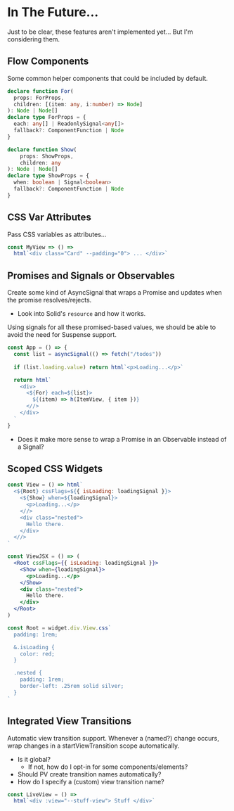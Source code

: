 # In The Future...

Just to be clear, these features aren't implemented yet... But I'm considering them.


## Flow Components

Some common helper components that could be included by default.

```ts
declare function For(
  props: ForProps, 
  children: [(item: any, i:number) => Node]
): Node | Node[]
declare type ForProps = {
  each: any[] | ReadonlySignal<any[]>
  fallback?: ComponentFunction | Node 
}

declare function Show(
    props: ShowProps,
    children: any
): Node | Node[]
declare type ShowProps = {
  when: boolean | Signal<boolean>
  fallback?: ComponentFunction | Node 
}
```


## CSS Var Attributes

Pass CSS variables as attributes...
  
```js
const MyView => () =>
  html`<div class="Card" --padding="0"> ... </div>`
```

## Promises and Signals or Observables

Create some kind of AsyncSignal that wraps a Promise and updates when the promise resolves/rejects.

- Look into Solid's `resource` and how it works. 

Using signals for all these promised-based values, we should be able to avoid the need for Suspense support.

```js
const App = () => {
  const list = asyncSignal(() => fetch("/todos"))
  
  if (list.loading.value) return html`<p>Loading...</p>`

  return html`
    <div>
      <${For} each=${list}>
        ${(item) => h(ItemView, { item })}
      <//>
    </div>
  `
}
```

- Does it make more sense to wrap a Promise in an Observable instead of a Signal?


## Scoped CSS Widgets

```jsx
const View = () => html`
  <${Root} cssFlags=${{ isLoading: loadingSignal }}>
    <${Show} when=${loadingSignal}>
      <p>Loading...</p>
    <//>
    <div class="nested">
      Hello there.
    </div>
  <//>
`

const ViewJSX = () => (
  <Root cssFlags={{ isLoading: loadingSignal }}>
    <Show when={loadingSignal}>
      <p>Loading...</p>
    </Show>
    <div class="nested">
      Hello there.
    </div>
  </Root>
)

const Root = widget.div.View.css`
  padding: 1rem;

  &.isLoading {
    color: red;
  }

  .nested {
    padding: 1rem;
    border-left: .25rem solid silver;
  }
`
```


## Integrated View Transitions

Automatic view transition support. Whenever a (named?) change occurs, wrap changes in a startViewTransition scope automatically.

- Is it global?
  - If not, how do I opt-in for some components/elements?
- Should PV create transition names automatically?
- How do I specify a (custom) view transition name?

```js
const LiveView = () =>
  html`<div :view="--stuff-view"> Stuff </div>`
```
